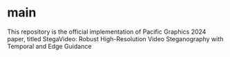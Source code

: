 # main
This repository is the official implementation of Pacific Graphics 2024 paper, titled StegaVideo: Robust High-Resolution Video Steganography with Temporal and Edge Guidance
